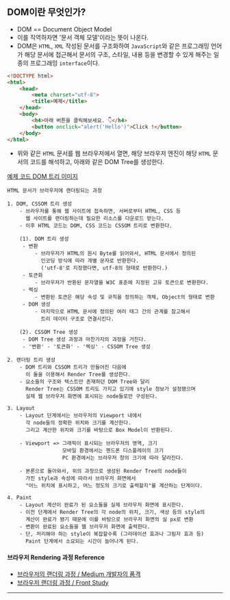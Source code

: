 
## DOM이란 무엇인가?

- DOM == Document Object Model
- 이를 직역하자면 '문서 객체 모델'이라는 뜻이 나온다.
- DOM은 `HTML`, `XML` 작성된 문서를 구조화하여 `JavaScript`와 같은 프로그래밍 언어가
	해당 문서에 접근해서 문서의 구조, 스타일, 내용 등을 변경할 수 있게 해주는
	일종의 프로그래밍 `interface`이다.

``` html
<!DOCTYPE html>
<html>
	<head>
		<meta charset="utf-8">
		<title>예제</title>
	</head>
	<body>
		<h4>아래 버튼을 클릭해보세요. 👇</h4>
		<button onclick="alert('Hello')">Click !</button> 
	</body>
</html>
```

- 위와 같은 `HTML` 문서를 웹 브라우저에서 열면, 해당 브라우저 엔진이
	해당 `HTML` 문서의 코드를 해석하고, 아래와 같은 DOM Tree를 생성한다.

[예제 코드 DOM 트리 이미지]()

```
HTML 문서가 브라우저에 랜더링되는 과정

1. DOM, CSSOM 트리 생성
	- 브라우저를 통해 웹 사이트에 접속하면, 서버로부터 HTML, CSS 등
	  웹 사이트를 랜더링하는데 필요한 리소스를 다운로드 받는다.
	- 이후 HTML 코드는 DOM, CSS 코드는 CSSOM 트리로 변환한다.
	
	(1). DOM 트리 생성
	 - 변환
		 - 브라우저가 HTML의 원시 Byte를 읽어와서, HTML 문서에서 정의된
		   인코딩 방식에 따라 개별 문자로 반환한다.
		   ('utf-8'로 지정했다면, utf-8의 형태로 반환한다.)
	 - 토큰화
		 - 브라우저가 반환된 문자열을 W3C 표준에 지정된 고유 토큰으로 변환한다.
	 - 렉싱
		 - 변환된 토큰은 해당 속성 및 규칙을 정의하는 객체, Object의 형태로 변환
	 - DOM 생성
		 - 마지막으로 HTML 문서에 정의된 여러 태그 간의 관계를 참고해서
		   트리 데이터 구조로 연결시킨다.

	(2). CSSOM Tree 생성
	 - DOM Tree 생성 과정과 마찬가지의 과정을 거친다.
	 - '변환' - '토큰화' - '렉싱' - CSSOM Tree 생성

2. 랜더링 트리 생성
	- DOM 트리와 CSSOM 트리가 만들어진 다음에
	  이 둘을 이용해서 Render Tree를 생성한다.
	- 요소들의 구조와 텍스트만 존재하던 DOM Tree와 달리
	  Render Tree는 CSSOM 트리도 가지고 있기에 style 정보가 설정됐으며
	  실제 웹 브라우저 화면에 표시되는 node들로만 구성된다.

3. Layout
	- Layout 단계에서는 브라우저의 Viewport 내에서
	  각 node들의 정확한 위치와 크기를 계산한다.
	  그리고 계산한 위치와 크기를 바탕으로 Box Model이 반환된다.
	  
	- Viewport => 그래픽이 표시되는 브라우저의 영역, 크기
				  모바일 환경에서는 핸드폰 디스플레이의 크기
				  PC 환경에서는 브라우저 창의 크기에 따라 달라진다.
				  
	- 본론으로 돌아와서, 위의 과정으로 생성된 Render Tree의 node들이
	  가진 style과 속성에 따라서 브라우저 화면에서
	  "어느 위치에 표시하고, 어느 정도의 크기로 출력할지"를 계산하는 단계이다.

4. Paint
	- Layout 계산이 완료가 된 요소들을 실제 브라우저 화면에 표시한다.
	- 이전 단계에서 Render Tree의 각 node의 위치, 크기, 색상 등의 style의
	  계산이 완료가 됐기 때문에 이를 바탕으로 브라우저 화면의 실 px로 변환
	- 변환이 완료된 요소들을 웹 브라우저 화면에 출력한다.
	- 단, 처리해야 하는 style이 복잡할수록 (그라데이션 효과나 그림자 효과 등)
	  Paint 단계에서 소요되는 시간이 늘어나게 된다.
```

#### 브라우저 Rendering 과정 Reference

- [브라우저의 랜더링 과정 / Medium 개발자의 품격](https://medium.com/%EA%B0%9C%EB%B0%9C%EC%9E%90%EC%9D%98%ED%92%88%EA%B2%A9/%EB%B8%8C%EB%9D%BC%EC%9A%B0%EC%A0%80%EC%9D%98-%EB%A0%8C%EB%8D%94%EB%A7%81-%EA%B3%BC%EC%A0%95-5c01c4158ce)
- [브라우저 랜더링 과정 / Front Study](https://hangem-study.readthedocs.io/en/latest/front_interview/browser-rendering/)
---

